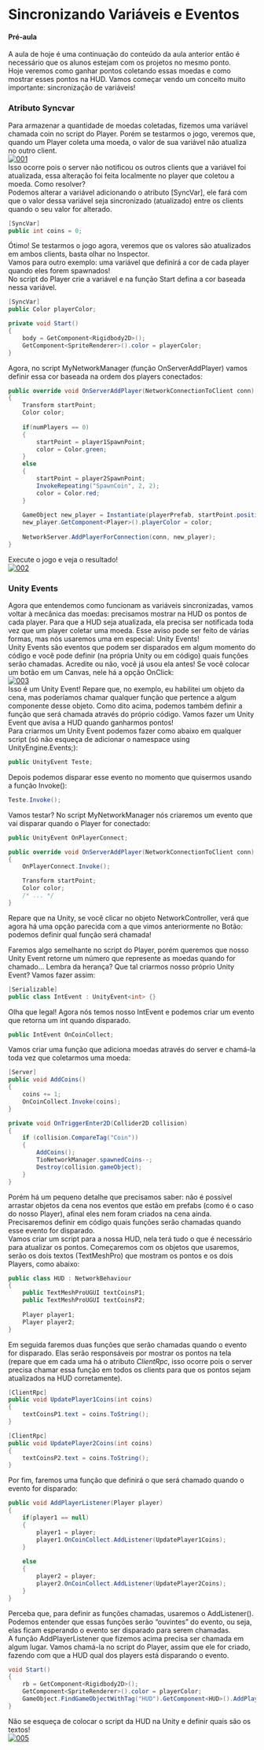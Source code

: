 # Sincronizando Variáveis e Eventos

#### Pré-aula
A aula de hoje é uma continuação do conteúdo da aula anterior então é necessário que os alunos estejam com os projetos no mesmo ponto.<br>
Hoje veremos como ganhar pontos coletando essas moedas e como mostrar esses pontos na HUD. Vamos começar vendo um conceito muito importante: sincronização de variáveis!

### Atributo Syncvar
Para armazenar a quantidade de moedas coletadas, fizemos uma variável chamada coin no script do Player. Porém se testarmos o jogo, veremos que, quando um Player coleta uma moeda, o valor de sua variável não atualiza no outro client.<br>
[![001](https://github.com/mastheusum/Aulas/blob/main/Expert-Games/Lesson%2005/Screenshots/001.gif "001")](https://github.com/mastheusum/Aulas/blob/main/Expert-Games/Lesson%2005/Screenshots/001.gif "001")<br>
Isso ocorre pois o server não notificou os outros clients que a variável foi atualizada, essa alteração foi feita localmente no player que coletou a moeda. Como resolver?<br>
Podemos alterar a variável adicionando o atributo [SyncVar], ele fará com que o valor dessa variável seja sincronizado (atualizado) entre os clients quando o seu valor for alterado.

```cs
[SyncVar]
public int coins = 0;
```
Ótimo! Se testarmos o jogo agora, veremos que os valores são atualizados em ambos clients, basta olhar no Inspector.<br>
Vamos para outro exemplo: uma variável que definirá a cor de cada player quando eles forem spawnados! <br>
No script do Player crie a variável e na função Start defina a cor baseada nessa variável.

```cs
[SyncVar]
public Color playerColor;

private void Start()
{
    body = GetComponent<Rigidbody2D>();
    GetComponent<SpriteRenderer>().color = playerColor;
}
```
Agora, no script MyNetworkManager (função OnServerAddPlayer) vamos definir essa cor baseada na ordem dos players conectados:

```cs
public override void OnServerAddPlayer(NetworkConnectionToClient conn)
{
    Transform startPoint;
    Color color;
    
    if(numPlayers == 0)
    {
        startPoint = player1SpawnPoint;
        color = Color.green;
    }
    else
    {
        startPoint = player2SpawnPoint;
        InvokeRepeating("SpawnCoin", 2, 2);
        color = Color.red;
    }
    
    GameObject new_player = Instantiate(playerPrefab, startPoint.position, startPoint.rotation);
    new_player.GetComponent<Player>().playerColor = color;
    
    NetworkServer.AddPlayerForConnection(conn, new_player);
}
```
Execute o jogo e veja o resultado!<br>
[![002](https://github.com/mastheusum/Aulas/blob/main/Expert-Games/Lesson%2005/Screenshots/002.png "002")](https://github.com/mastheusum/Aulas/blob/main/Expert-Games/Lesson%2005/Screenshots/002.png "002")<br>

### Unity Events
Agora que entendemos como funcionam as variáveis sincronizadas, vamos voltar à mecânica das moedas: precisamos mostrar na HUD os pontos de cada player. Para que a HUD seja atualizada, ela precisa ser notificada toda vez que um player coletar uma moeda. Esse aviso pode ser feito de várias formas, mas nós usaremos uma em especial: Unity Events!<br>
Unity Events são eventos que podem ser disparados em algum momento do código e você pode definir (na própria Unity ou em código) quais funções serão chamadas. Acredite ou não, você já usou ela antes! Se você colocar um botão em um Canvas, nele há a opção OnClick:<br>
[![003](https://github.com/mastheusum/Aulas/blob/main/Expert-Games/Lesson%2005/Screenshots/003.gif "003")](https://github.com/mastheusum/Aulas/blob/main/Expert-Games/Lesson%2005/Screenshots/003.gif "003")<br>
Isso é um Unity Event! Repare que, no exemplo, eu habilitei um objeto da cena, mas poderíamos chamar qualquer função que pertence a algum componente desse objeto. Como dito acima, podemos também definir a função que será chamada através do próprio código. Vamos fazer um Unity Event que avisa a HUD quando ganharmos pontos!
<br>
Para criarmos um Unity Event podemos fazer como abaixo em qualquer script (só não esqueça de adicionar o namespace using UnityEngine.Events;):

```cs
public UnityEvent Teste;
```
Depois podemos disparar esse evento no momento que quisermos usando a função Invoke():

```cs
Teste.Invoke();
```

Vamos testar? No script MyNetworkManager nós criaremos um evento que vai disparar quando o Player for conectado:
```cs
public UnityEvent OnPlayerConnect;

public override void OnServerAddPlayer(NetworkConnectionToClient conn)
{
    OnPlayerConnect.Invoke();

    Transform startPoint;
    Color color;
    /* ... */
}
```

Repare que na Unity, se você clicar no objeto NetworkController, verá que agora há uma opção parecida com a que vimos anteriormente no Botão: podemos definir qual função será chamada! <br>

Faremos algo semelhante no script do Player, porém queremos que nosso Unity Event retorne um número que represente as moedas quando for chamado… Lembra da herança? Que tal criarmos nosso próprio Unity Event? Vamos fazer assim:

```cs
[Serializable]
public class IntEvent : UnityEvent<int> {}
```

Olha que legal! Agora nós temos nosso IntEvent e podemos criar um evento que retorna um int quando disparado.

```cs
public IntEvent OnCoinCollect;
```

Vamos criar uma função que adiciona moedas através do server e chamá-la toda vez que coletarmos uma moeda:

```cs
[Server]
public void AddCoins()
{
    coins += 1;
    OnCoinCollect.Invoke(coins);
}

private void OnTriggerEnter2D(Collider2D collision)
{
    if (collision.CompareTag("Coin"))
    {
        AddCoins();
        TioNetworkManager.spawnedCoins--;
        Destroy(collision.gameObject);
    }
}
```

Porém há um pequeno detalhe que precisamos saber: não é possível arrastar objetos da cena nos eventos que estão em prefabs (como é o caso do nosso Player), afinal eles nem foram criados na cena ainda. Precisaremos definir em código quais funções serão chamadas quando esse evento for disparado.
<br>
Vamos criar um script para a nossa HUD, nela terá tudo o que é necessário para atualizar os pontos. Começaremos com os objetos que usaremos, serão os dois textos (TextMeshPro) que mostram os pontos e os dois Players, como abaixo:

```cs
public class HUD : NetworkBehaviour
{
    public TextMeshProUGUI textCoinsP1;
    public TextMeshProUGUI textCoinsP2;
    
    Player player1;
    Player player2;
}
```

Em seguida faremos duas funções que serão chamadas quando o evento for disparado. Elas serão responsáveis por mostrar os pontos na tela (repare que em cada uma há o atributo *ClientRpc*, isso ocorre pois o server precisa chamar essa função em todos os clients para que os pontos sejam atualizados na HUD corretamente).

```cs
[ClientRpc]
public void UpdatePlayer1Coins(int coins)
{
    textCoinsP1.text = coins.ToString();
}

[ClientRpc]
public void UpdatePlayer2Coins(int coins)
{
    textCoinsP2.text = coins.ToString();
}
```

Por fim, faremos uma função que definirá o que será chamado quando o evento for disparado:

```cs
public void AddPlayerListener(Player player)
{
    if(player1 == null)
    {
        player1 = player;
        player1.OnCoinCollect.AddListener(UpdatePlayer1Coins);
    }
    
    else
    {
        player2 = player;
        player2.OnCoinCollect.AddListener(UpdatePlayer2Coins);
    }
}
```

Perceba que, para definir as funções chamadas, usaremos o AddListener(). Podemos entender que essas funções serão “ouvintes” do evento, ou seja, elas ficam esperando o evento ser disparado para serem chamadas.
<br>
A função AddPlayerListener que fizemos acima precisa ser chamada em algum lugar. Vamos chamá-la no script do Player, assim que ele for criado, fazendo com que a HUD qual dos players está disparando o evento.

```cs
void Start()
{
    rb = GetComponent<Rigidbody2D>();
    GetComponent<SpriteRenderer>().color = playerColor;
    GameObject.FindGameObjectWithTag("HUD").GetComponent<HUD>().AddPlayerListener(this);
}
```

Não se esqueça de colocar o script da HUD na Unity e definir quais são os textos!<br>
[![005](https://github.com/mastheusum/Aulas/blob/main/Expert-Games/Lesson%2005/Screenshots/005.png "005")](https://github.com/mastheusum/Aulas/blob/main/Expert-Games/Lesson%2005/Screenshots/005.png "005")<br>